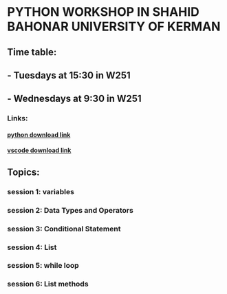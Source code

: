 # PYTHON WORKSHOP IN SHAHID BAHONAR UNIVERSITY OF KERMAN

## Time table:
## - Tuesdays at 15:30 in W251
## - Wednesdays at 9:30 in W251

### Links:
#### [python download link](https://download.uk.ac.ir/)
#### [vscode download link](https://download.uk.ac.ir/)

## Topics: 
### session 1: variables
### session 2: Data Types and Operators
### session 3: Conditional Statement
### session 4: List
### session 5: while loop
### session 6: List methods
